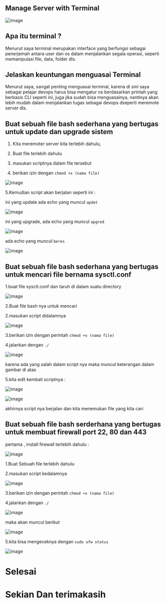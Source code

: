 ## Manage Server with Terminal


![image](https://user-images.githubusercontent.com/99697182/171647802-3dc99b4a-6f82-4c21-92ee-17331938cfd2.png)


## Apa itu terminal ?

Menurut saya terminal merupakan interface yang berfungsi sebagai penerjemah antara user dan os dalam menjalankan segala operasi, seperti memanipulasi file, data, folder dls.

## Jelaskan keuntungan menguasai Terminal

Menurut saya, sangat penting menguasai terminal, karena di sini saya sebagai pelajar devops harus bisa mengatur os berdasarkan printah yang berbasis CLI seperti ini, juga jika sudah bisa menguasainya, nantinya akan lebih mudah dalam menjalankan tugas sebagai devops dseperti meremote server dls.

## Buat sebuah file bash sederhana yang bertugas untuk update dan upgrade sistem
1. Kita meremoter server kita terlebih dahulu,

2. Buat file terlebih dahulu

3. masukan scriptnya dalam file tersebut

4. berikan izin dengan `chmod +x (nama file)`

![image](https://user-images.githubusercontent.com/99697182/171650269-3219143f-20cf-4a33-ba84-a62714480864.png)

5.Kemudian script akan berjalan seperti ini :

ini yang update ada echo yang muncul `apdet`

![image](https://user-images.githubusercontent.com/99697182/171650577-1cdf82cf-4be8-401f-8106-5983a0983daa.png)

ini yang upgrade, ada echo yang muncul `apgred`

![image](https://user-images.githubusercontent.com/99697182/171651655-6ab9568b-af43-4446-9b3b-48a591252491.png)

ada echo yang muncul `beres`

![image](https://user-images.githubusercontent.com/99697182/171653962-57ac47c2-ca43-4a0c-821c-3050e7e28fa2.png)



## Buat sebuah file bash sederhana yang bertugas untuk mencari file bernama sysctl.conf

1.buat file sysctl.conf dan taruh di dalam suatu directory

![image](https://user-images.githubusercontent.com/99697182/171678010-acf4e9ba-ef26-410f-b305-e875d5119b82.png)

2.Buat file bash nya untuk mencari

2.masukan script didalamnya

![image](https://user-images.githubusercontent.com/99697182/171678631-0593b696-7877-4371-a0ba-fe0894c911f8.png)

3.berikan izin dengan perintah `chmod +x (nama file)`

4.jalankan dengan `./`

![image](https://user-images.githubusercontent.com/99697182/171679135-459cb53e-43b6-45e7-aac0-7f4a4d64295e.png)

karena ada yang salah dalam script nya maka muncul keterangan dalam gambar di atas

5.kita edit kembali scriptnya :

![image](https://user-images.githubusercontent.com/99697182/171679650-bcc68f77-0054-4cb1-817f-5fa53a0362c4.png)

![image](https://user-images.githubusercontent.com/99697182/171679594-b871f88c-7d4c-4119-8126-3a8242d7358c.png)

akhirnya script nya berjalan dan  kita menemukan file yang kita cari






## Buat sebuah file bash serderhana yang bertugas untuk membuat firewall port 22, 80 dan 443

pertama , install firewall terlebih dahulu :

![image](https://user-images.githubusercontent.com/99697182/171659661-eea990ec-34b2-4040-87e7-3ddd9695bf72.png)


1.Buat Sebuah file terlebih dahulu

2.masukan script kedalamnya

![image](https://user-images.githubusercontent.com/99697182/171658571-a8f1e550-a64c-41fb-98ac-1dad37b469fe.png)

3.berikan izin dengan perintah `chmod +x (nama file)`

4.jalankan dengan `./`

![image](https://user-images.githubusercontent.com/99697182/171658790-9fb8cf3b-580a-474d-be86-558ff1eeb169.png)

maka akan muncul berikut

![image](https://user-images.githubusercontent.com/99697182/171658964-51400bbd-d434-4f25-aec3-82287c2bd303.png)

5.kita bisa mengeceknya dengan `sudo ufw status`

![image](https://user-images.githubusercontent.com/99697182/171661729-06369144-70ef-44fb-b671-dd8eac9561e7.png)


# Selesai

# Sekian Dan terimakasih 



